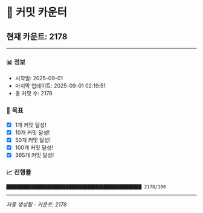 # 🔢 커밋 카운터

## 현재 카운트: 2178

---

### 📊 정보
- 시작일: 2025-09-01
- 마지막 업데이트: 2025-09-01 02:19:51
- 총 커밋 수: 2178

### 🎯 목표
- [x] 1개 커밋 달성!
- [x] 10개 커밋 달성!
- [x] 50개 커밋 달성!
- [x] 100개 커밋 달성!
- [x] 365개 커밋 달성!

### 📈 진행률
```
██████████████████████████████████████████████████ 2178/100
```

---
*자동 생성됨 - 카운트: 2178*
